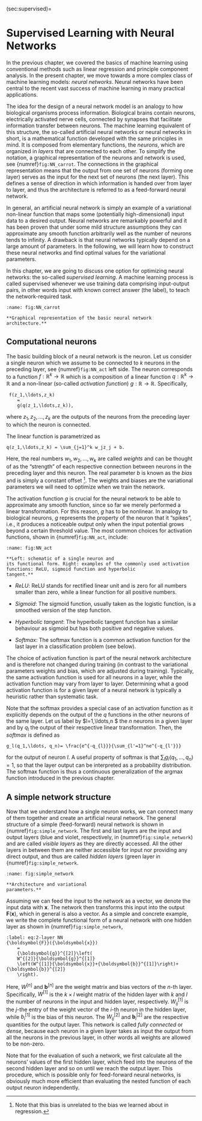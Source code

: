 

(sec:supervised)=
# Supervised Learning with Neural Networks


In the previous chapter, we covered the basics of machine learning using
conventional methods such as linear regression and principle component
analysis. In the present chapter, we move towards a more complex class
of machine learning models: *neural networks*. Neural networks have been
central to the recent vast success of machine learning in many practical
applications.

The idea for the design of a neural network model is an analogy to how
biological organisms process information. Biological brains contain
neurons, electrically activated nerve cells, connected by synapses that
facilitate information transfer between neurons. The machine learning
equivalent of this structure, the so-called artificial neural networks
or neural networks in short, is a mathematical function developed with
the same principles in mind. It is composed from elementary functions,
the *neurons*, which are organized in *layers* that are connected to
each other. To simplify the notation, a graphical representation of the
neurons and network is used, see {numref}`fig:NN_carrot`. The
connections in the graphical representation means that the output from
one set of neurons (forming one layer) serves as the input for the next
set of neurons (the next layer). This defines a sense of direction in
which information is handed over from layer to layer, and thus the
architecture is referred to as a feed-forward neural network.

In general, an artificial neural network is simply an example of a
variational non-linear function that maps some (potentially
high-dimensional) input data to a desired output. Neural networks are
remarkably powerful and it has been proven that under some mild
structure assumptions they can approximate any smooth function
arbitrarily well as the number of neurons tends to infinity. A drawback
is that neural networks typically depend on a large amount of
parameters. In the following, we will learn how to construct these
neural networks and find optimal values for the variational parameters.

In this chapter, we are going to discuss one option for optimizing
neural networks: the so-called *supervised learning*. A machine learning
process is called supervised whenever we use training data comprising
input-output pairs, in other words input with known correct answer (the
label), to teach the network-required task.

```{figure} ../../_static/lecture_specific/supervised-ml_w_NN/NN_carrot.png
:name: fig:NN_carrot

**Graphical representation of the basic neural network
architecture.**
```


Computational neurons
---------------------

The basic building block of a neural network is the neuron. Let us
consider a single neuron which we assume to be connected to $k$ neurons
in the preceding layer, see {numref}`fig:NN_act` left side. The neuron
corresponds to a function $f:\mathbb{R}^k\to \mathbb{R}$ which is a
composition of a linear function $q:\mathbb{R}^k\to \mathbb{R}$ and a
non-linear (so-called *activation function*) $g:\mathbb{R}\to \mathbb{R}$. Specifically,
```{math}
 f(z_1,\ldots,z_k)
    =
    g(q(z_1,\ldots,z_k)),
```
where $z_1, z_2, \dots, z_k$ are the outputs
of the neurons from the preceding layer to which the neuron is
connected.

The linear function is parametrized as
```{math}
q(z_1,\ldots,z_k) = \sum_{j=1}^k w_jz_j + b.
```
Here, the real numbers
$w_1, w_2, \dots, w_k$ are called *weights* and can be thought of as the
“strength” of each respective connection between neurons in the
preceding layer and this neuron. The real parameter $b$ is known as the
*bias* and is simply a constant offset [^1]. The weights and biases are
the variational parameters we will need to optimize when we train the
network.

The activation function $g$ is crucial for the neural network to be able
to approximate any smooth function, since so far we merely performed a
linear transformation. For this reason, $g$ has to be nonlinear. In
analogy to biological neurons, $g$ represents the property of the neuron
that it “spikes”, i.e., it produces a noticeable output only when the
input potential grows beyond a certain threshold value. The most common
choices for activation functions, shown in {numref}`fig:NN_act`,
include:

```{figure} ../../_static/lecture_specific/supervised-ml_w_NN/act_functions.png
:name: fig:NN_act

**Left: schematic of a single neuron and
its functional form. Right: examples of the commonly used activation
functions: ReLU, sigmoid function and hyperbolic
tangent.**
```


-   *ReLU*: ReLU stands for rectified linear unit and is zero for all
    numbers smaller than zero, while a linear function for all positive
    numbers.

-   *Sigmoid*: The sigmoid function, usually taken as the logistic
    function, is a smoothed version of the step function.

-   *Hyperbolic tangent*: The hyperbolic tangent function has a similar
    behaviour as sigmoid but has both positive and negative values.

-   *Softmax*: The softmax function is a common activation function for
    the last layer in a classification problem (see below).

The choice of activation function is part of the neural network
architecture and is therefore not changed during training (in contrast
to the variational parameters weights and bias, which are adjusted
during training). Typically, the same activation function is used for
all neurons in a layer, while the activation function may vary from
layer to layer. Determining what a good activation function is for a
given layer of a neural network is typically a heuristic rather than
systematic task.

Note that the softmax provides a special case of an activation function
as it explicitly depends on the output of the $q$ functions in the other
neurons of the same layer. Let us label by $l=1,\ldots,n $ the $n$
neurons in a given layer and by $q_l$ the output of their respective
linear transformation. Then, the *softmax* is defined as
```{math}
g_l(q_1,\ldots, q_n)= \frac{e^{-q_{l}}}{\sum_{l'=1}^ne^{-q_{l'}}}
```
for the output of neuron $l$. A useful property of softmax is that
$\sum_l g_l(q_1,\ldots, q_n)=1,$ so that the layer output can be
interpreted as a probability distribution. The softmax function is thus
a continuous generalization of the argmax function introduced in the
previous chapter.

A simple network structure
--------------------------

Now that we understand how a single neuron works, we can connect many of
them together and create an artificial neural network. The general
structure of a simple (feed-forward) neural network is shown in
{numref}`fig:simple_network`. The first and last layers are the input
and output layers (blue and violet, respectively, in
{numref}`fig:simple_network`) and are called *visible layers* as they
are directly accessed. All the other layers in between them are neither
accessible for input nor providing any direct output, and thus are
called *hidden layers* (green layer in {numref}`fig:simple_network`.


```{figure} ../../_static/lecture_specific/supervised-ml_w_NN/simple_network.png
:name: fig:simple_network

**Architecture and variational
parameters.**
```


Assuming we can feed the input to the network as a vector, we denote the
input data with ${\boldsymbol{x}}$. The network then transforms this
input into the output ${\boldsymbol{F}}({\boldsymbol{x}})$, which in
general is also a vector. As a simple and concrete example, we write the
complete functional form of a neural network with one hidden layer as
shown in {numref}`fig:simple_network`,
```{math}
:label: eq:2-layer NN
{\boldsymbol{F}}({\boldsymbol{x}})
    =
    {\boldsymbol{g}}^{[2]}\left(
    W^{[2]}{\boldsymbol{g}}^{[1]}
    \left(W^{[1]}{\boldsymbol{x}}+{\boldsymbol{b}}^{[1]}\right)+{\boldsymbol{b}}^{[2]}
    \right).
```
Here, $W^{[n]}$ and
${\boldsymbol{b}}^{[n]}$ are the weight matrix and bias vectors of the
$n$-th layer. Specifically, $W^{[1]}$ is the $k\times l$ weight matrix
of the hidden layer with $k$ and $l$ the number of neurons in the input
and hidden layer, respectively. $W_{ij}^{[1]}$ is the $j$-the entry of
the weight vector of the $i$-th neuron in the hidden layer, while
$b_i^{[1]}$ is the bias of this neuron. The $W_{ij}^{[2]}$ and
${\boldsymbol{b}}_i^{[2]}$ are the respective quantities for the output
layer. This network is called *fully connected* or *dense*, because each
neuron in a given layer takes as input the output from all the neurons
in the previous layer, in other words all weights are allowed to be
non-zero.

Note that for the evaluation of such a network, we first calculate all
the neurons’ values of the first hidden layer, which feed into the
neurons of the second hidden layer and so on until we reach the output
layer. This procedure, which is possible only for feed-forward neural
networks, is obviously much more efficient than evaluating the nested
function of each output neuron independently.

[^1]: Note that this bias is unrelated to the bias we learned about in
    regression.
